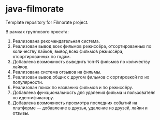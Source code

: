 # java-filmorate
Template repository for Filmorate project.

В рамках группового проекта:

1) Реализована рекомендательная система.
2) Реализован вывод всех фильмов режиссёра, отсортированных по количеству лайков, 
вывод всех фильмов режиссёра, отсортированных по годам.
3) Добавлена возможность выводить топ-N фильмов по количеству лайков.
4) Реализована система отзывов на фильмы.
5) Реализован вывод общих с другом фильмов с сортировкой по их популярности.
6) Реализован поиск по названию фильмов и по режиссёру.
7) Добавлена функциональность для удаления фильма и пользователя по идентификатору.
8) Добавлена возможность просмотра последних событий на платформе — добавление в друзья, удаление из друзей, 
лайки и отзывы.
